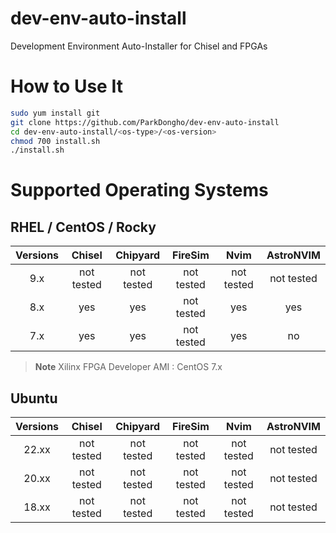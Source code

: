 dev-env-auto-install
===
Development Environment Auto-Installer for Chisel and FPGAs

# How to Use It
```bash
sudo yum install git
git clone https://github.com/ParkDongho/dev-env-auto-install
cd dev-env-auto-install/<os-type>/<os-version>
chmod 700 install.sh
./install.sh
```


# Supported Operating Systems
## RHEL / CentOS / Rocky

| Versions | Chisel | Chipyard | FireSim  | Nvim | AstroNVIM |
|:--------:|:------:|:--------:|:-------:|:----:|:---------:|
|   9.x    |  not tested   |   not tested    |   not tested   | not tested  |    not tested     |
|   8.x    |  yes          |   yes           |   not tested          | yes         |            yes    |
|   7.x    |  yes   |   yes    |   not tested   | yes  |    no             |

> **Note**
> Xilinx FPGA Developer AMI : CentOS 7.x

## Ubuntu
| Versions | Chisel | Chipyard | FireSim  | Nvim | AstroNVIM |
|:--------:|:------:|:--------:|:-------:|:----:|:---------:|
|   22.xx    |  not tested   |   not tested    |   not tested   | not tested  |    not tested     |
|   20.xx    |  not tested   |   not tested    |   not tested   | not tested  |    not tested     |
|   18.xx    |  not tested   |   not tested    |   not tested   | not tested  |    not tested     |
